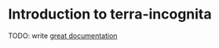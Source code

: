 # Introduction to terra-incognita

TODO: write [great documentation](http://jacobian.org/writing/great-documentation/what-to-write/)
